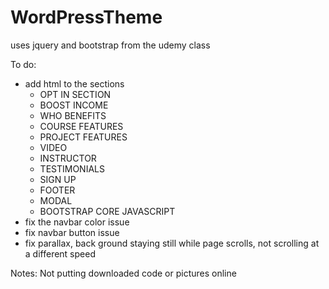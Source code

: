 # WordPressTheme


uses jquery and bootstrap
 from the udemy class

To do: 
- add html to the sections
 	- OPT IN SECTION
 	- BOOST INCOME
	- WHO BENEFITS
	- COURSE FEATURES
	- PROJECT FEATURES
	- VIDEO
	- INSTRUCTOR
	- TESTIMONIALS
	- SIGN UP
	- FOOTER
	- MODAL
	- BOOTSTRAP CORE JAVASCRIPT
- fix the navbar color issue
- fix navbar button issue
- fix parallax, back ground staying still while page scrolls, not scrolling at a different speed

Notes:
Not putting downloaded code or pictures online

